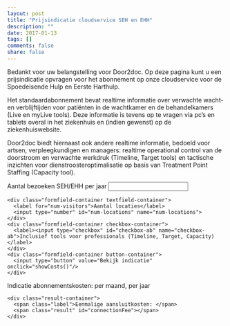 ```yaml
---
layout: post
title: "Prijsindicatie cloudservice SEH en EHH"
description: ""
date: 2017-01-13
tags: []
comments: false
share: false
---
```


Bedankt voor uw belangstelling voor Door2doc. Op deze pagina kunt u een prijsindicatie opvragen voor het abonnement op onze cloudservice voor de Spoedeisende Hulp en Eerste Harthulp.

Het standaardabonnement bevat realtime informatie over verwachte wacht- en verblijftijden voor patiënten in de wachtkamer en de behandelkamers (Live en myLive tools). Deze informatie is tevens op te vragen via pc’s en tablets overal in het ziekenhuis en (indien gewenst) op de ziekenhuiswebsite.

Door2doc biedt hiernaast ook andere realtime informatie, bedoeld voor artsen, verpleegkundigen en managers: realtime operational control van de doorstroom en verwachte werkdruk (Timeline, Target tools) en tactische inzichten voor dienstroosteroptimalisatie op basis van Treatment Point Staffing (Capacity tool). 

  <form action="" id="kosten-indicatie">
    <div class="formfield-container textfield-container">
      <label for="num-visitors">Aantal bezoeken SEH/EHH per jaar</label>
      <input type="number" id="num-visitors" name="num-visitors">
    </div>

    <div class="formfield-container textfield-container">
      <label for="num-visitors">Aantal locaties</label>
      <input type="number" id="num-locations" name="num-locations">
    </div>
    <div class="formfield-container checkbox-container">
      <label><input type="checkbox" id="checkbox-ab" name="checkbox-ab">Inclusief tools voor professionals (Timeline, Target, Capacity)</label>
    </div>
    <div class="formfield-container button-container">
      <input type="button" value="Bekijk indicatie" onclick="showCosts()"/>
    </div>
  </form>

  <div id="kosten-indicatie-result">
    <div class="result-container">
      <span class="label">Indicatie abonnementskosten: </span>
      <strong class="result" id="resultMonth"></strong>
      <span> per maand,</span>
      <span class="result" id="result"></span>
      <span> per jaar</span>
    </div>

    <div class="result-container">
      <span class="label">Eenmalige aansluitkosten: </span>
      <span class="result" id="connectionFee"></span>
    </div>
  </div>

<script>
    document.getElementById("kosten-indicatie").addEventListener("keypress", function(ev) {
      if (ev.keyCode == 13) {
        showCosts();
      }
    });
    
    function numberWithCommas(x) {
      return x.toString().replace(/\B(?=(\d{3})+(?!\d))/g, ".");
    }
    
//  reductie 40% bij aantal > 40k, 20% bij aantal tussen 20-40k
    function calculateCosts(numVisitors, numLocations, ab) {
   
      var rateA = .6,
          rateAB = .8,
          price = 0,
          feeBasic = 4000,
          feeNext = 4000,
          connectionFee = 0,
          limitVisitors_1 = 20000,
          limitVisitors_2 = 40000,
          ab_included = ab,
          rate = ab_included ? rateAB : rateA;

      if ( numVisitors > limitVisitors_2 ){

        price = parseInt(numVisitors - limitVisitors_2) * rate * (1-0.4) + limitVisitors_1 * rate * (1.8);

      } else if (numVisitors > limitVisitors_1) {

        price = parseInt(numVisitors - limitVisitors_1) * rate * (1-0.2) + limitVisitors_1 * rate;

      } else {

        price = numVisitors * rate;

      }

      if(numLocations > 1) {

        connectionFee = feeBasic + (numLocations - 1) * feeNext;

      } else {

        connectionFee = feeBasic;

      }

      return ({"price":price, "connectionFee":connectionFee});
    }    

    function showCosts() {

      var inputVisitors = parseInt(document.getElementById('num-visitors').value),
          inputLocations = parseInt(document.getElementById('num-locations').value),
          ab_included = Boolean(document.getElementById('checkbox-ab').checked);

      if (inputVisitors == "") {
        inputVisitors = 0;
      }

      if (inputLocations == "") {
        inputLocations = 0;
      }
      
      var result = calculateCosts(parseInt(inputVisitors), parseInt(inputLocations), ab_included),
          unit = '€',
          cents = ',-';
      
        document.getElementById('result').textContent        = unit + " " + numberWithCommas(parseInt(result.price)) + cents;
        document.getElementById('resultMonth').textContent   = unit + " " + numberWithCommas(parseInt(result.price / 12)) + cents;
        document.getElementById('connectionFee').textContent  = unit + " " + numberWithCommas(parseInt(result.connectionFee)) + cents;

        var resultContainer = document.getElementById('kosten-indicatie-result');
      
        if (resultContainer) {
          resultContainer.className = 'show';
        }
    }
    
</script>
